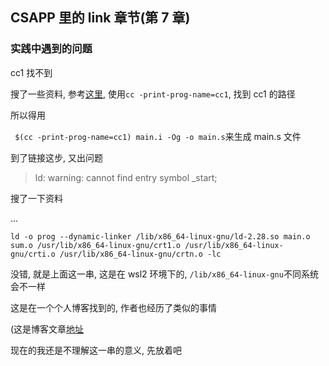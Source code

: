 ## CSAPP 里的 link 章节(第 7 章)

### 实践中遇到的问题

cc1 找不到

搜了一些资料, 参考[这里](https://unix.stackexchange.com/a/77783), 使用`cc -print-prog-name=cc1`, 找到 cc1 的路径

所以得用

` $(cc -print-prog-name=cc1) main.i -Og -o main.s`来生成 main.s 文件

到了链接这步, 又出问题

> ld: warning: cannot find entry symbol \_start;

搜了一下资料

...

`ld -o prog --dynamic-linker /lib/x86_64-linux-gnu/ld-2.28.so main.o sum.o /usr/lib/x86_64-linux-gnu/crt1.o /usr/lib/x86_64-linux-gnu/crti.o /usr/lib/x86_64-linux-gnu/crtn.o -lc`

没错, 就是上面这一串, 这是在 wsl2 环境下的, `/lib/x86_64-linux-gnu`不同系统会不一样

这是在一个个人博客找到的, 作者也经历了类似的事情

(这是博客文章[地址](http://xcraft.tech/2020/11/15/ICS/ICS_Lab3/)

现在的我还是不理解这一串的意义, 先放着吧
